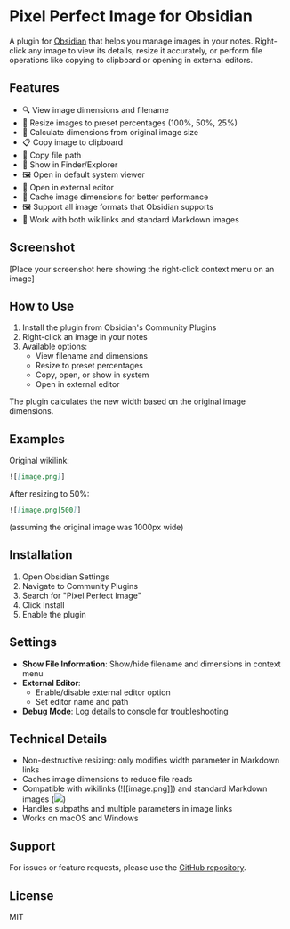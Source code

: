 # Pixel Perfect Image for Obsidian

A plugin for [Obsidian](https://obsidian.md) that helps you manage images in your notes. Right-click any image to view its details, resize it accurately, or perform file operations like copying to clipboard or opening in external editors.

## Features

- 🔍 View image dimensions and filename
- 📐 Resize images to preset percentages (100%, 50%, 25%)
- 🎯 Calculate dimensions from original image size
- 📋 Copy image to clipboard
- 🔗 Copy file path
- 📂 Show in Finder/Explorer
- 🖼️ Open in default system viewer
- 🎨 Open in external editor
- 💨 Cache image dimensions for better performance
- 🖼️ Support all image formats that Obsidian supports
- 🔄 Work with both wikilinks and standard Markdown images

## Screenshot

[Place your screenshot here showing the right-click context menu on an image]

## How to Use

1. Install the plugin from Obsidian's Community Plugins
2. Right-click an image in your notes
3. Available options:
   - View filename and dimensions
   - Resize to preset percentages
   - Copy, open, or show in system
   - Open in external editor

The plugin calculates the new width based on the original image dimensions.

## Examples

Original wikilink:
```md
![[image.png]]
```

After resizing to 50%:
```md
![[image.png|500]]
```
(assuming the original image was 1000px wide)

## Installation

1. Open Obsidian Settings
2. Navigate to Community Plugins
3. Search for "Pixel Perfect Image"
4. Click Install
5. Enable the plugin

## Settings

- **Show File Information**: Show/hide filename and dimensions in context menu
- **External Editor**:
  - Enable/disable external editor option
  - Set editor name and path
- **Debug Mode**: Log details to console for troubleshooting

## Technical Details

- Non-destructive resizing: only modifies width parameter in Markdown links
- Caches image dimensions to reduce file reads
- Compatible with wikilinks (![[image.png]]) and standard Markdown images (![](image.png))
- Handles subpaths and multiple parameters in image links
- Works on macOS and Windows

## Support

For issues or feature requests, please use the [GitHub repository](https://github.com/yourusername/obsidian-pixel-perfect-image/issues).

## License

MIT

